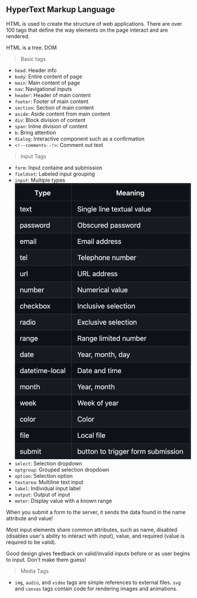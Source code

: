 ## HyperText Markup Language

HTML is used to create the structure of web applications. There are over 100 tags that define the way elements on the page interact and are rendered.

HTML is a tree. DOM

> Basic tags

- `head`: Header info
- `body`: Entire content of page
- `main`: Main content of page
- `nav`: Navigational inputs
- `header`: Header of main content
- `footer`: Footer of main content
- `section`: Section of main content
- `aside`: Aside content from main content
- `div`: Block division of content
- `span`: Inline division of content
- `b`: Bring attention
- `dialog`: Interactive component such as a confirmation
- `<!--comments--!>`: Comment out text

> Input Tags

- `form`: Input containe and submission
- `fieldset`: Labeled input grouping
- `input`: Multiple types
  ![Input Types](../static/img/inputs.png)
- `select`: Selection dropdown
- `optgroup`: Grouped selection dropdown
- `option`: Selection option
- `textarea`: Multiline text input
- `label`: Individual input label
- `output`: Output of input
- `meter`: Display value with a known range

When you submit a form to the server, it sends the data found in the name attribute and value!

Most input elements share common attributes, such as name, disabled (disables user's ability to interact with input), value, and required (value is required to be valid).

Good design gives feedback on valid/invalid inputs before or as user begins to input. Don't make them guess!

> Media Tags

- `img`, `audio`, and `video` tags are simple references to external files. `svg` and `canvas` tags contain code for rendering images and animations.

